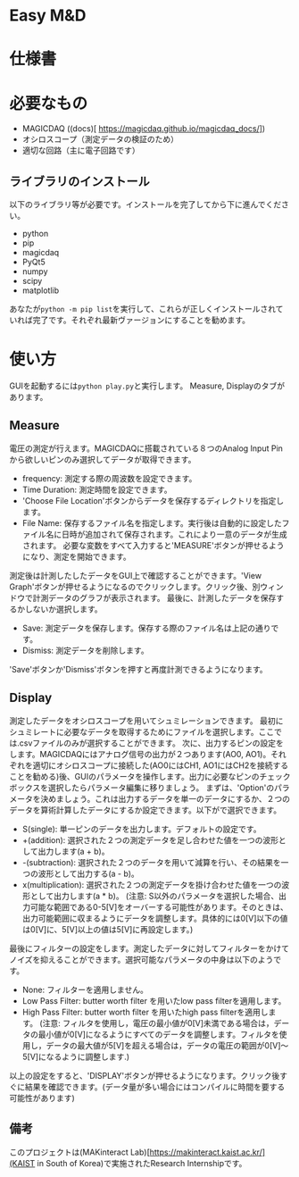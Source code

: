 # Easy M&D

# 仕様書

# 必要なもの
- MAGICDAQ ((docs)[
https://magicdaq.github.io/magicdaq_docs/])
- オシロスコープ（測定データの検証のため）
- 適切な回路（主に電子回路です）
## ライブラリのインストール
以下のライブラリ等が必要です。インストールを完了してから下に進んでください。
- python
- pip
- magicdaq
- PyQt5
- numpy
- scipy
- matplotlib

あなたが```python -m pip list```を実行して、これらが正しくインストールされていれば完了です。それぞれ最新ヴァージョンにすることを勧めます。

# 使い方
GUIを起動するには```python play.py```と実行します。
Measure, Displayのタブがあります。
## Measure
電圧の測定が行えます。MAGICDAQに搭載されている８つのAnalog Input Pinから欲しいピンのみ選択してデータが取得できます。
- frequency: 測定する際の周波数を設定できます。
- Time Duration: 測定時間を設定できます。
- 'Choose File Location'ボタンからデータを保存するディレクトリを指定します。
- File Name: 保存するファイル名を指定します。実行後は自動的に設定したファイル名に日時が追加されて保存されます。これにより一意のデータが生成されます。
必要な変数をすべて入力すると'MEASURE'ボタンが押せるようになり、測定を開始できます。

測定後は計測したしたデータをGUI上で確認することができます。'View Graph'ボタンが押せるようになるのでクリックします。クリック後、別ウィンドウで計測データのグラフが表示されます。
最後に、計測したデータを保存するかしないか選択します。
- Save: 測定データを保存します。保存する際のファイル名は上記の通りです。
- Dismiss: 測定データを削除します。

'Save'ボタンか'Dismiss'ボタンを押すと再度計測できるようになります。

## Display
測定したデータをオシロスコープを用いてシュミレーションできます。
最初にシュミレートに必要なデータを取得するためにファイルを選択します。ここでは.csvファイルのみが選択することができます。
次に、出力するピンの設定をします。MAGICDAQにはアナログ信号の出力が２つあります(AO0, AO1)。それぞれを適切にオシロスコープに接続した(AO0にはCH1, AO1にはCH2を接続することを勧める)後、GUIのパラメータを操作します。出力に必要なピンのチェックボックスを選択したらパラメータ編集に移りましょう。
まずは、'Option'のパラメータを決めましょう。これは出力するデータを単一のデータにするか、２つのデータを算術計算したデータにするか設定できます。以下がで選択できます。
- S(single): 単一ピンのデータを出力します。デフォルトの設定です。
- +(addition): 選択された２つの測定データを足し合わせた値を一つの波形として出力します(a + b)。
- -(subtraction): 選択された２つのデータを用いて減算を行い、その結果を一つの波形として出力する(a - b)。
- x(multiplication): 選択された２つの測定データを掛け合わせた値を一つの波形として出力します(a * b)。
(注意: S以外のパラメータを選択した場合、出力可能な範囲である0-5[V]をオーバーする可能性があります。そのときは、出力可能範囲に収まるようにデータを調整します。具体的には0[V]以下の値は0[V]に、5[V]以上の値は5[V]に再設定します。)

最後にフィルターの設定をします。測定したデータに対してフィルターをかけてノイズを抑えることができます。選択可能なパラメータの中身は以下のようです。
- None: フィルターを適用しません。
- Low Pass Filter: butter worth filter を用いたlow pass filterを適用します。
- High Pass Filter: butter worth filter を用いたhigh pass filterを適用します。
(注意: フィルタを使用し，電圧の最小値が0[V]未満である場合は，データの最小値が0[V]になるようにすべてのデータを調整します。フィルタを使用し，データの最大値が5[V]を超える場合は，データの電圧の範囲が0[V]～5[V]になるように調整します.)

以上の設定をすると、'DISPLAY'ボタンが押せるようになります。クリック後すぐに結果を確認できます。(データ量が多い場合にはコンパイルに時間を要する可能性があります)

## 備考
このプロジェクトは(MAKinteract Lab)[https://makinteract.kaist.ac.kr/](KAIST in South of Korea)で実施されたResearch Internshipです。